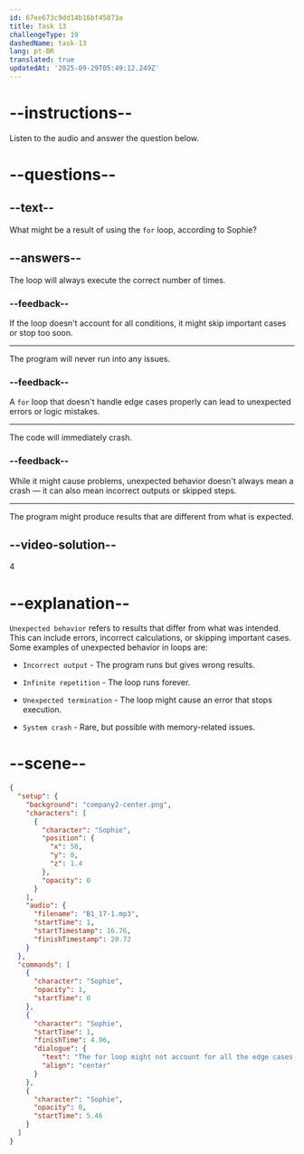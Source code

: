 ```yaml
---
id: 67ee673c9dd14b16bf45073a
title: Task 13
challengeType: 19
dashedName: task-13
lang: pt-BR
translated: true
updatedAt: '2025-09-29T05:49:12.249Z'
---
```


<!-- (audio) Sophie: The for loop might not account for all the edge cases, which could lead to unexpected behavior. -->

# --instructions--

Listen to the audio and answer the question below.

# --questions--

## --text--

What might be a result of using the `for` loop, according to Sophie?

## --answers--

The loop will always execute the correct number of times.

### --feedback--

If the loop doesn't account for all conditions, it might skip important cases or stop too soon.

---

The program will never run into any issues.

### --feedback--

A `for` loop that doesn't handle edge cases properly can lead to unexpected errors or logic mistakes.

---

The code will immediately crash.

### --feedback--

While it might cause problems, unexpected behavior doesn't always mean a crash — it can also mean incorrect outputs or skipped steps.

---

The program might produce results that are different from what is expected.

## --video-solution--

4

# --explanation--

`Unexpected behavior` refers to results that differ from what was intended. This can include errors, incorrect calculations, or skipping important cases. Some examples of unexpected behavior in loops are:

- `Incorrect output` - The program runs but gives wrong results.

- `Infinite repetition` - The loop runs forever.

- `Unexpected termination` - The loop might cause an error that stops execution.

- `System crash` - Rare, but possible with memory-related issues.

# --scene--

```json
{
  "setup": {
    "background": "company2-center.png",
    "characters": [
      {
        "character": "Sophie",
        "position": {
          "x": 50,
          "y": 0,
          "z": 1.4
        },
        "opacity": 0
      }
    ],
    "audio": {
      "filename": "B1_17-1.mp3",
      "startTime": 1,
      "startTimestamp": 16.76,
      "finishTimestamp": 20.72
    }
  },
  "commands": [
    {
      "character": "Sophie",
      "opacity": 1,
      "startTime": 0
    },
    {
      "character": "Sophie",
      "startTime": 1,
      "finishTime": 4.96,
      "dialogue": {
        "text": "The for loop might not account for all the edge cases, which could lead to unexpected behavior.",
        "align": "center"
      }
    },
    {
      "character": "Sophie",
      "opacity": 0,
      "startTime": 5.46
    }
  ]
}
```
